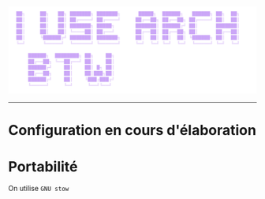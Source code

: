 ![C'est de l'humour, btw](public/logo.png)

---

# Configuration en cours d'élaboration

# Portabilité

On utilise `GNU stow`
